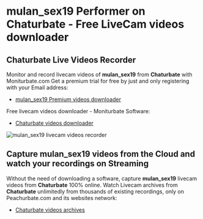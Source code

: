 # mulan_sex19 Performer on Chaturbate - Free LiveCam videos downloader

## Chaturbate Live Videos Recorder

Monitor and record livecam videos of **mulan_sex19** from **Chaturbate** with Moniturbate.com
Get a premium trial for free by just and only registering with your Email address:
* [mulan_sex19 Premium videos downloader](https://moniturbate.com/request-demo-licence-key.html)

Free livecam videos downloader - Moniturbate Software:
* [Chaturbate videos downloader](https://moniturbate.com/moniturbate-download-software.html)

![mulan_sex19 livecam videos recorder](https://peachurnet.com/templates/moniturbate-software.png)


## Capture mulan_sex19 videos from the Cloud and watch your recordings on Streaming

Without the need of downloading a software, capture **mulan_sex19** livecam videos from **Chaturbate** 100% online.
Watch Livecam archives from **Chaturbate** unlimitedly from thousands of existing recordings, only on Peachurbate.com and its websites network:
* [Chaturbate videos archives](https://peachurnet.com/)